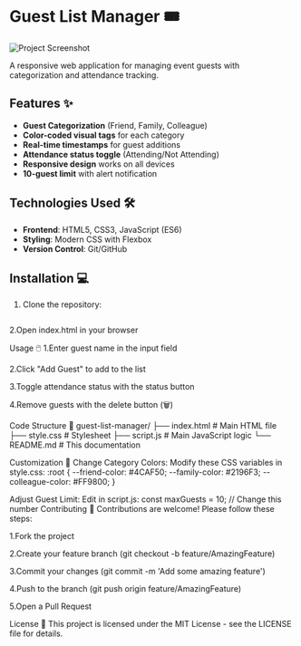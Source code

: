 # Guest List Manager 🎟️

![Project Screenshot](/screenshot.png) <!-- Add a screenshot later -->

A responsive web application for managing event guests with categorization and attendance tracking.

## Features ✨

- **Guest Categorization** (Friend, Family, Colleague)
- **Color-coded visual tags** for each category
- **Real-time timestamps** for guest additions
- **Attendance status toggle** (Attending/Not Attending)
- **Responsive design** works on all devices
- **10-guest limit** with alert notification

## Technologies Used 🛠️

- **Frontend**: HTML5, CSS3, JavaScript (ES6)
- **Styling**: Modern CSS with Flexbox
- **Version Control**: Git/GitHub

## Installation 💻

1. Clone the repository:
   ```bash
   

2.Open index.html in your browser

Usage 🖱️
1.Enter guest name in the input field

2.Click "Add Guest" to add to the list

3.Toggle attendance status with the status button

4.Remove guests with the delete button (🗑️)

Code Structure 📂
guest-list-manager/
├── index.html          # Main HTML file
├── style.css           # Stylesheet
├── script.js           # Main JavaScript logic
└── README.md           # This documentation

Customization 🎨
Change Category Colors:
Modify these CSS variables in style.css:
:root {
  --friend-color: #4CAF50;
  --family-color: #2196F3;
  --colleague-color: #FF9800;
}

Adjust Guest Limit:
Edit in script.js:
const maxGuests = 10; // Change this number
Contributing 🤝
Contributions are welcome! Please follow these steps:

1.Fork the project

2.Create your feature branch (git checkout -b feature/AmazingFeature)

3.Commit your changes (git commit -m 'Add some amazing feature')

4.Push to the branch (git push origin feature/AmazingFeature)

5.Open a Pull Request

License 📄
This project is licensed under the MIT License - see the LICENSE file for details.
